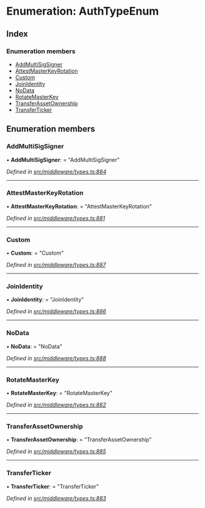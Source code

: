 # Enumeration: AuthTypeEnum

## Index

### Enumeration members

* [AddMultiSigSigner](_src_middleware_types_.authtypeenum.md#addmultisigsigner)
* [AttestMasterKeyRotation](_src_middleware_types_.authtypeenum.md#attestmasterkeyrotation)
* [Custom](_src_middleware_types_.authtypeenum.md#custom)
* [JoinIdentity](_src_middleware_types_.authtypeenum.md#joinidentity)
* [NoData](_src_middleware_types_.authtypeenum.md#nodata)
* [RotateMasterKey](_src_middleware_types_.authtypeenum.md#rotatemasterkey)
* [TransferAssetOwnership](_src_middleware_types_.authtypeenum.md#transferassetownership)
* [TransferTicker](_src_middleware_types_.authtypeenum.md#transferticker)

## Enumeration members

###  AddMultiSigSigner

• **AddMultiSigSigner**: = "AddMultiSigSigner"

*Defined in [src/middleware/types.ts:884](https://github.com/PolymathNetwork/polymesh-sdk/blob/2aa4a44/src/middleware/types.ts#L884)*

___

###  AttestMasterKeyRotation

• **AttestMasterKeyRotation**: = "AttestMasterKeyRotation"

*Defined in [src/middleware/types.ts:881](https://github.com/PolymathNetwork/polymesh-sdk/blob/2aa4a44/src/middleware/types.ts#L881)*

___

###  Custom

• **Custom**: = "Custom"

*Defined in [src/middleware/types.ts:887](https://github.com/PolymathNetwork/polymesh-sdk/blob/2aa4a44/src/middleware/types.ts#L887)*

___

###  JoinIdentity

• **JoinIdentity**: = "JoinIdentity"

*Defined in [src/middleware/types.ts:886](https://github.com/PolymathNetwork/polymesh-sdk/blob/2aa4a44/src/middleware/types.ts#L886)*

___

###  NoData

• **NoData**: = "NoData"

*Defined in [src/middleware/types.ts:888](https://github.com/PolymathNetwork/polymesh-sdk/blob/2aa4a44/src/middleware/types.ts#L888)*

___

###  RotateMasterKey

• **RotateMasterKey**: = "RotateMasterKey"

*Defined in [src/middleware/types.ts:882](https://github.com/PolymathNetwork/polymesh-sdk/blob/2aa4a44/src/middleware/types.ts#L882)*

___

###  TransferAssetOwnership

• **TransferAssetOwnership**: = "TransferAssetOwnership"

*Defined in [src/middleware/types.ts:885](https://github.com/PolymathNetwork/polymesh-sdk/blob/2aa4a44/src/middleware/types.ts#L885)*

___

###  TransferTicker

• **TransferTicker**: = "TransferTicker"

*Defined in [src/middleware/types.ts:883](https://github.com/PolymathNetwork/polymesh-sdk/blob/2aa4a44/src/middleware/types.ts#L883)*
